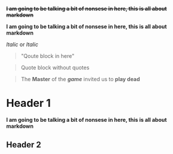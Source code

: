 ~~**I am going to be talking a bit of nonsese in here, this is all about markdown**~~

__I am going to be talking a bit of nonsese in here, this is all about markdown__

*Italic* or _Italic_

> "Qoute block in here"

> Quote block without quotes

> The **Master** of the **_game_** invited us to __play dead__
# Header 1
**I am going to be talking a bit of nonsese in here, this is all about markdown**

## Header 2
